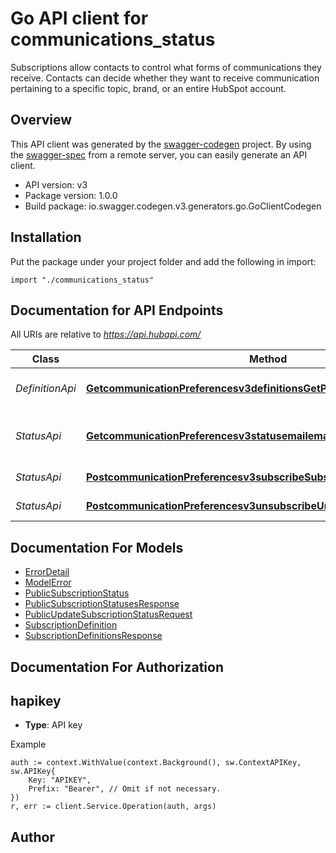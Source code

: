 # Go API client for communications_status

Subscriptions allow contacts to control what forms of communications they receive. Contacts can decide whether they want to receive communication pertaining to a specific topic, brand, or an entire HubSpot account.

## Overview
This API client was generated by the [swagger-codegen](https://github.com/swagger-api/swagger-codegen) project.  By using the [swagger-spec](https://github.com/swagger-api/swagger-spec) from a remote server, you can easily generate an API client.

- API version: v3
- Package version: 1.0.0
- Build package: io.swagger.codegen.v3.generators.go.GoClientCodegen

## Installation
Put the package under your project folder and add the following in import:
```golang
import "./communications_status"
```

## Documentation for API Endpoints

All URIs are relative to *https://api.hubapi.com/*

Class | Method | HTTP request | Description
------------ | ------------- | ------------- | -------------
*DefinitionApi* | [**GetcommunicationPreferencesv3definitionsGetPage**](docs/DefinitionApi.md#getcommunicationpreferencesv3definitionsgetpage) | **Get** /communication-preferences/v3/definitions | Get subscription definitions
*StatusApi* | [**GetcommunicationPreferencesv3statusemailemailAddressGetEmailStatus**](docs/StatusApi.md#getcommunicationpreferencesv3statusemailemailaddressgetemailstatus) | **Get** /communication-preferences/v3/status/email/{emailAddress} | Get subscription statuses for a contact
*StatusApi* | [**PostcommunicationPreferencesv3subscribeSubscribe**](docs/StatusApi.md#postcommunicationpreferencesv3subscribesubscribe) | **Post** /communication-preferences/v3/subscribe | Subscribe a contact
*StatusApi* | [**PostcommunicationPreferencesv3unsubscribeUnsubscribe**](docs/StatusApi.md#postcommunicationpreferencesv3unsubscribeunsubscribe) | **Post** /communication-preferences/v3/unsubscribe | Unsubscribe a contact

## Documentation For Models

 - [ErrorDetail](docs/ErrorDetail.md)
 - [ModelError](docs/ModelError.md)
 - [PublicSubscriptionStatus](docs/PublicSubscriptionStatus.md)
 - [PublicSubscriptionStatusesResponse](docs/PublicSubscriptionStatusesResponse.md)
 - [PublicUpdateSubscriptionStatusRequest](docs/PublicUpdateSubscriptionStatusRequest.md)
 - [SubscriptionDefinition](docs/SubscriptionDefinition.md)
 - [SubscriptionDefinitionsResponse](docs/SubscriptionDefinitionsResponse.md)

## Documentation For Authorization

## hapikey
- **Type**: API key 

Example
```golang
auth := context.WithValue(context.Background(), sw.ContextAPIKey, sw.APIKey{
	Key: "APIKEY",
	Prefix: "Bearer", // Omit if not necessary.
})
r, err := client.Service.Operation(auth, args)
```

## Author


